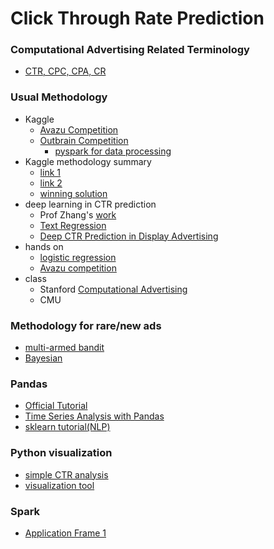 # Click Through Rate Prediction

### Computational Advertising Related Terminology
* [CTR, CPC, CPA, CR](http://www.regalix.com/by_regalix/insights/blogs/four-cs-ppc-ctr-cpc-cpa-cr/)


### Usual Methodology
* Kaggle
  * [Avazu Competition](https://www.kaggle.com/c/avazu-ctr-prediction)
  * [Outbrain Competition](https://www.kaggle.com/c/outbrain-click-prediction)
     * [pyspark for data processing](https://github.com/gabrielspmoreira/static_resources/blob/gh-pages/Kaggle-Outbrain-PageViews_EventsAnalytics.ipynb)
* Kaggle methodology summary
  * [link 1](http://mlwave.com/predicting-click-through-rates-with-online-machine-learning/)
  * [link 2](./ref/ClickThroughRate2015.pdf)
  * [winning solution](https://github.com/guestwalk/kaggle-avazu) 
* deep learning in CTR prediction
    * Prof Zhang's [work](https://github.com/wnzhang/deep-ctr)
    * [Text Regression](https://blog.deepomatic.com/text-regression-for-click-through-rate-prediction-using-convnet-9f43971e12c#.9yarc7hbb)
    * [Deep CTR Prediction in Display Advertising](./ref/Deep_CTR.pdf)
* hands on
  * [logistic regression](https://turi.com/learn/gallery/notebooks/click_through_rate_prediction_intro.html)
  * [Avazu competition](https://github.com/owenzhang/kaggle-avazu)
* class
  * Stanford [Computational Advertising](http://web.stanford.edu/class/msande239/)
  * CMU


### Methodology for rare/new ads
* [multi-armed bandit](http://yelp.github.io/MOE/bandit.html)
* [Bayesian](http://www.marketingdistillery.com/2014/09/24/bayesian-modeling-of-click-through-rate-for-small-data/)

### Pandas
* [Official Tutorial](http://pandas.pydata.org/pandas-docs/stable/tutorials.html)
* [Time Series Analysis with Pandas](https://www.analyticsvidhya.com/blog/2016/02/time-series-forecasting-codes-python/)
* [sklearn tutorial(NLP)](http://scikit-learn.org/stable/tutorial/) 


### Python visualization
* [simple CTR analysis](https://github.com/jfraj/click-through)
* [visualization tool](./ref/EECS-2016-64.pdf)

### Spark
* [Application Frame 1](./ref/Spark在计算广告领域的应用实践.pdf)
